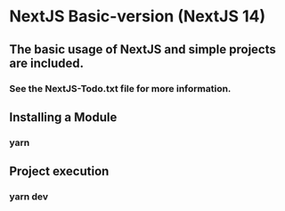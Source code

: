 # NextJS Basic-version (NextJS 14)

## The basic usage of NextJS and simple projects are included.

### See the NextJS-Todo.txt file for more information.

## Installing a Module

### yarn

## Project execution

### yarn dev
